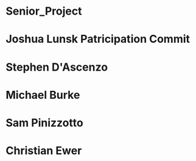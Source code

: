# Senior_Project
# Joshua Lunsk Patricipation Commit
# Stephen D'Ascenzo 
# Michael Burke
# Sam Pinizzotto
# Christian Ewer
